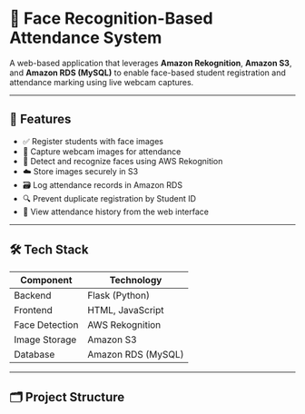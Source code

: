 # 📸 Face Recognition-Based Attendance System

A web-based application that leverages **Amazon Rekognition**, **Amazon S3**, and **Amazon RDS (MySQL)** to enable face-based student registration and attendance marking using live webcam captures.

---

## 🔧 Features

- ✅ Register students with face images
- 📸 Capture webcam images for attendance
- 🧠 Detect and recognize faces using AWS Rekognition
- ☁️ Store images securely in S3
- 🗃️ Log attendance records in Amazon RDS
- 🔍 Prevent duplicate registration by Student ID
- 📅 View attendance history from the web interface

---

## 🛠️ Tech Stack

| Component     | Technology              |
|---------------|--------------------------|
| Backend       | Flask (Python)           |
| Frontend      | HTML, JavaScript         |
| Face Detection| AWS Rekognition          |
| Image Storage | Amazon S3                |
| Database      | Amazon RDS (MySQL)       |

---

## 🗂️ Project Structure

